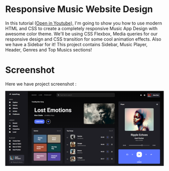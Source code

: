 # Responsive Music Website Design

In this tutorial ([Open in Youtube](https://youtu.be/Fwyo1AqvzM4)),  I'm going to show you how to use modern HTML and CSS to create a completely responsive Music App Design with awesome color theme. We'll be using CSS Flexbox, Media queries for our responsive design and CSS  transition for some cool animation effects. Also we have a Sidebar for it! This project contains Sidebar, Music Player, Header, Genres and Top Musics sections!

# Screenshot
Here we have project screenshot :

![screenshot](screenshot.png)